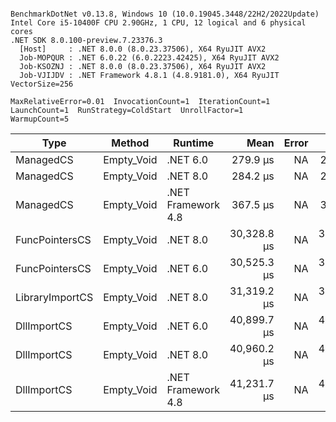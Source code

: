 ```

BenchmarkDotNet v0.13.8, Windows 10 (10.0.19045.3448/22H2/2022Update)
Intel Core i5-10400F CPU 2.90GHz, 1 CPU, 12 logical and 6 physical cores
.NET SDK 8.0.100-preview.7.23376.3
  [Host]     : .NET 8.0.0 (8.0.23.37506), X64 RyuJIT AVX2
  Job-MOPQUR : .NET 6.0.22 (6.0.2223.42425), X64 RyuJIT AVX2
  Job-KSOZNJ : .NET 8.0.0 (8.0.23.37506), X64 RyuJIT AVX2
  Job-VJIJDV : .NET Framework 4.8.1 (4.8.9181.0), X64 RyuJIT VectorSize=256

MaxRelativeError=0.01  InvocationCount=1  IterationCount=1  
LaunchCount=1  RunStrategy=ColdStart  UnrollFactor=1  
WarmupCount=5  

```
| Type            | Method     | Runtime            | Mean        | Error | Median      | Min         | Max         | Allocated |
|---------------- |----------- |------------------- |------------:|------:|------------:|------------:|------------:|----------:|
| ManagedCS       | Empty_Void | .NET 6.0           |    279.9 μs |    NA |    279.9 μs |    279.9 μs |    279.9 μs |     640 B |
| ManagedCS       | Empty_Void | .NET 8.0           |    284.2 μs |    NA |    284.2 μs |    284.2 μs |    284.2 μs |     400 B |
| ManagedCS       | Empty_Void | .NET Framework 4.8 |    367.5 μs |    NA |    367.5 μs |    367.5 μs |    367.5 μs |         - |
| FuncPointersCS  | Empty_Void | .NET 8.0           | 30,328.8 μs |    NA | 30,328.8 μs | 30,328.8 μs | 30,328.8 μs |     400 B |
| FuncPointersCS  | Empty_Void | .NET 6.0           | 30,525.3 μs |    NA | 30,525.3 μs | 30,525.3 μs | 30,525.3 μs |     640 B |
| LibraryImportCS | Empty_Void | .NET 8.0           | 31,319.2 μs |    NA | 31,319.2 μs | 31,319.2 μs | 31,319.2 μs |     400 B |
| DllImportCS     | Empty_Void | .NET 6.0           | 40,899.7 μs |    NA | 40,899.7 μs | 40,899.7 μs | 40,899.7 μs |     640 B |
| DllImportCS     | Empty_Void | .NET 8.0           | 40,960.2 μs |    NA | 40,960.2 μs | 40,960.2 μs | 40,960.2 μs |     400 B |
| DllImportCS     | Empty_Void | .NET Framework 4.8 | 41,231.7 μs |    NA | 41,231.7 μs | 41,231.7 μs | 41,231.7 μs |         - |
